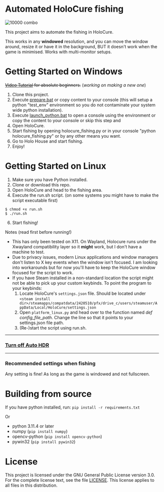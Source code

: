 # Automated HoloCure fishing
![10000 combo](https://github.com/Hexus-One/Automated-HoloCure-Fishing/assets/5473838/9d92ab91-d6f2-4f1d-8d19-3885dc5a0c7a)

This project aims to automate the fishing in HoloCure.

This works in any **windowed** resolution, and you can move the window around, resize it or have it in the background, BUT it doesn't work when the game is minimised. Works with multi-monitor setups.

# Getting Started on Windows
~~[Video Tutorial](https://drive.google.com/file/d/14Xha8OWFiv26zBD4cYjMsHLD896q8RH4/view?usp=sharing) for absolute beginners.~~ (*working on making a new one*)

1. Clone this project.
2. Execute [prepare.bat](prepare.bat) or copy content to your console (this will setup a python "test_env" environment so you do not contaminate your system wide python installation).
3. Execute [launch_python.bat](launch_python.bat) to open a console using the environment or copy the content to your console or skip this step and
4. Open HoloCure.
5. Start fishing by opening holocure_fishing.py or in your console "python holocure_fishing.py" or by any other means you want.
6. Go to Holo House and start fishing.
7. Enjoy!

# Getting Started on Linux

1. Make sure you have Python installed.
2. Clone or download this repo.
3. Open HoloCure and head to the fishing area.
4. Execute the run.sh script. (on some systems you might have to make the script executable first)
```shell
$ chmod +x run.sh
$ ./run.sh
```
6. Start fishing!

Notes (read first before running!)
- This has only been tested on X11. On Wayland, Holocure runs under the Xwayland compatibility layer so it **might** work, but I don't have a machine to test.
- Due to privacy issues, modern Linux applications and window managers don't listen to X key events when the window isn't focused. I am looking into workarounds but for now you'll have to keep the HoloCure window focused for the script to work.
- If you have Steam installed in a non-standard location the script might not be able to pick up your custom keybinds. To
    point the program to your keybinds:
    1. Locate HoloCure's `settings.json` file. Should be located under
    ```<steam install dir>/steamapps/compatdata/2420510/pfx/drive_c/users/steamuser/AppData/Local/HoloCure/settings.json```
    2. Open `platform_linux.py` and head over to the function named *def config_file_path*. Change the line so that it points to your settings.json file path.
    3. (Re-)start the script using run.sh. 
<hr>

### [Turn off Auto HDR](https://github.com/nopeAnon/Automated-HoloCure-Fishing/issues/8#issuecomment-1685914312)

<hr>

### Recommended settings when fishing

Any setting is fine! As long as the game is windowed and not fullscreen.


# Building from source
If you have python installed, run:
`pip install -r requirements.txt`

Or

* python 3.11.4 or later
* numpy (`pip install numpy`)
* opencv-python (`pip install opencv-python`)
* pywin32 (`pip install pywin32`)


# License

This project is licensed under the GNU General Public License version 3.0. For the complete license text, see the file [LICENSE](LICENSE). This license applies to all files in this distribution.
